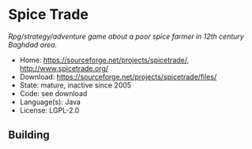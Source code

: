 # Spice Trade

_Rpg/strategy/adventure game about a poor spice farmer in 12th century Baghdad area._

- Home: https://sourceforge.net/projects/spicetrade/, http://www.spicetrade.org/
- Download: https://sourceforge.net/projects/spicetrade/files/
- State: mature, inactive since 2005
- Code: see download
- Language(s): Java
- License: LGPL-2.0

## Building

